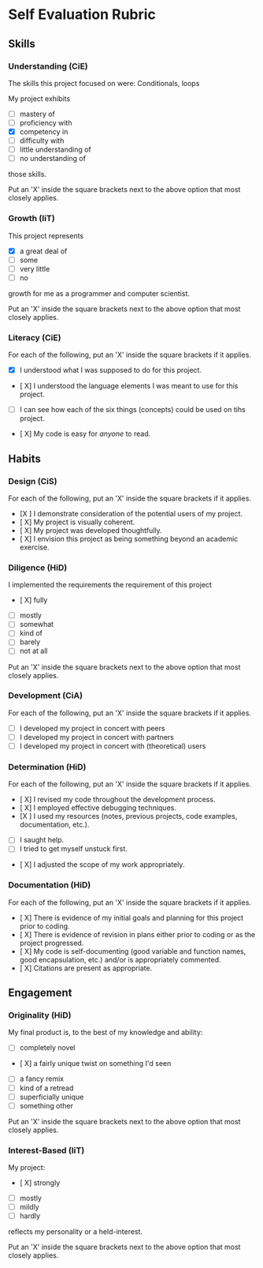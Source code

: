 Self Evaluation Rubric
======================

## Skills

### Understanding (CiE) 

The skills this project focused on were: Conditionals, loops

My project exhibits

- [ ] mastery of
- [ ] proficiency with
- [X] competency in
- [ ] difficulty with
- [ ] little understanding of
- [ ] no understanding of

those skills. 

Put an 'X' inside the square brackets next to the above option that most closely applies.

### Growth (IiT)

This project represents

- [X] a great deal of
- [ ] some
- [ ] very little
- [ ] no

growth for me as a programmer and computer scientist. 

Put an 'X' inside the square brackets next to the above option that most closely applies.

### Literacy (CiE)

For each of the following, put an 'X' inside the square brackets if it applies.

- [X] I understood what I was supposed to do for this project.
- [ X] I understood the language elements I was meant to use for this project. 
- [ ] I can see how each of the six things (concepts) could be used on tihs project.  
- [ X] My code is easy for *anyone* to read. 

## Habits

### Design (CiS)

For each of the following, put an 'X' inside the square brackets if it applies.

- [X ] I demonstrate consideration of the potential users of my project. 
- [ X] My project is visually coherent.
- [ X] My project was developed thoughtfully.
- [ X] I envision this project as being something beyond an academic exercise. 

### Diligence (HiD)

I implemented the requirements the requirement of this project 
- [ X] fully
- [ ] mostly
- [ ] somewhat
- [ ] kind of
- [ ] barely
- [ ] not at all

Put an 'X' inside the square brackets next to the above option that most closely applies.

### Development (CiA)

For each of the following, put an 'X' inside the square brackets if it applies. 
- [ ] I developed my project in concert with peers
- [ ] I developed my project in concert with partners
- [ ] I developed my project in concert with (theoretical) users

### Determination (HiD)

For each of the following, put an 'X' inside the square brackets if it applies.
- [ X] I revised my code throughout the development process. 
- [ X] I employed effective debugging techniques. 
- [X ] I used my resources (notes, previous projects, code examples, documentation, etc.). 
- [ ] I saught help. 
- [ ] I tried to get myself unstuck first.
- [ X] I adjusted the scope of my work appropriately.  

### Documentation (HiD)

For each of the following, put an 'X' inside the square brackets if it applies.
- [ X] There is evidence of my initial goals and planning for this project prior to coding. 
- [ X] There is evidence of revision in plans either prior to coding or as the project progressed.
- [ X] My code is self-documenting (good variable and function names, good encapsulation, etc.) and/or is appropriately commented.
- [ X] Citations are present as appropriate. 

## Engagement

### Originality (HiD)

My final product is, to the best of my knowledge and ability:
- [ ] completely novel
- [ X] a fairly unique twist on something I'd seen
- [ ] a fancy remix
- [ ] kind of a retread
- [ ] superficially unique
- [ ] something other 

Put an 'X' inside the square brackets next to the above option that most closely applies.

### Interest-Based (IiT)

My project: 
- [ X] strongly
- [ ] mostly
- [ ] mildly
- [ ] hardly

reflects my personality or a held-interest. 

Put an 'X' inside the square brackets next to the above option that most closely applies.
